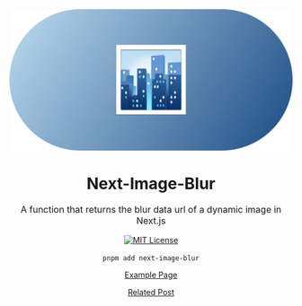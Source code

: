 <div align="center">
<img src="assets/logo.png">
<h1 align="center">Next-Image-Blur</h1>
<p style="font-size:16px;">A function that returns the blur data url of a dynamic image in Next.js</p>

[![MIT License](https://img.shields.io/badge/license-MIT-blue.svg?color=green&labelColor=#5D5D5D)](https://github.com/SID12g/next-image-blur/blob/main/LICENSE)

</div>

<div align="center">

`pnpm add next-image-blur`

[Example Page](https://next-image-blur-test.vercel.app/)

[Related Post](https://post.sid12g.dev/tech/posts/next-image-blur)

</div>

